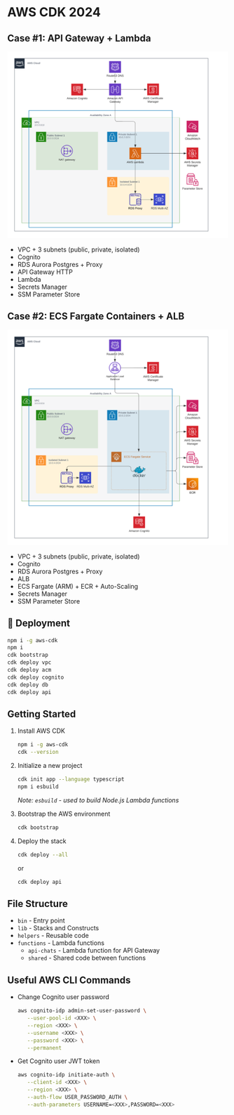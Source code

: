 # AWS CDK 2024

## Case #1: API Gateway + Lambda

![AWS Lambda Architecture](architecture-1.png)

- VPC + 3 subnets (public, private, isolated)
- Cognito
- RDS Aurora Postgres + Proxy
- API Gateway HTTP
- Lambda
- Secrets Manager
- SSM Parameter Store

## Case #2: ECS Fargate Containers + ALB

![AWS ECS Containers Architecture](architecture-2.png)

- VPC + 3 subnets (public, private, isolated)
- Cognito
- RDS Aurora Postgres + Proxy
- ALB
- ECS Fargate (ARM) + ECR + Auto-Scaling
- Secrets Manager
- SSM Parameter Store

## 🚀 Deployment

```bash
npm i -g aws-cdk
npm i
cdk bootstrap
cdk deploy vpc
cdk deploy acm
cdk deploy cognito
cdk deploy db
cdk deploy api
```

## Getting Started

1. Install AWS CDK

   ```bash
   npm i -g aws-cdk
   cdk --version
   ```

2. Initialize a new project

   ```bash
   cdk init app --language typescript
   npm i esbuild
   ```

   _Note: `esbuild` - used to build Node.js Lambda functions_

3. Bootstrap the AWS environment

   ```bash
   cdk bootstrap
   ```

4. Deploy the stack

   ```bash
   cdk deploy --all
   ```

   or

   ```bash
   cdk deploy api
   ```

## File Structure

- `bin` - Entry point
- `lib` - Stacks and Constructs
- `helpers` - Reusable code
- `functions` - Lambda functions
  - `api-chats` - Lambda function for API Gateway
  - `shared` - Shared code between functions

## Useful AWS CLI Commands

- Change Cognito user password

  ```bash
  aws cognito-idp admin-set-user-password \
     --user-pool-id <XXX> \
     --region <XXX> \
     --username <XXX> \
     --password <XXX> \
     --permanent
  ```

- Get Cognito user JWT token

  ```bash
  aws cognito-idp initiate-auth \
     --client-id <XXX> \
     --region <XXX> \
     --auth-flow USER_PASSWORD_AUTH \
     --auth-parameters USERNAME=<XXX>,PASSWORD=<XXX>
  ```
